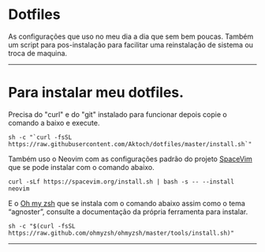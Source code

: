 # Dotfiles 
As configurações que uso no meu dia a dia  que sem bem poucas. Também um script para pos-instalação para facilitar uma reinstalação de sistema ou troca de maquina.
***
# Para instalar meu dotfiles.
Precisa do "curl" e do "git" instalado para funcionar depois copie o comando a baixo e execute.
```
sh -c "`curl -fsSL https://raw.githubusercontent.com/Aktoch/dotfiles/master/install.sh`"
```
Também uso o Neovim com as configurações padrão do projeto [SpaceVim](https://spacevim.org) que se pode instalar com o comando abaixo.
```
curl -sLf https://spacevim.org/install.sh | bash -s -- --install neovim
```
E o [Oh my zsh](https://ohmyz.sh/) que se instala com o comando abaixo assim como o tema “agnoster”, consulte a documentação da própria ferramenta para instalar.
```
sh -c "$(curl -fsSL https://raw.github.com/ohmyzsh/ohmyzsh/master/tools/install.sh)"
```
***